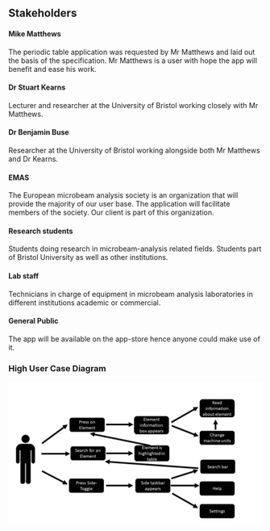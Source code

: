 
## Stakeholders

#### Mike Matthews
The periodic table application was requested by Mr Matthews and laid out the basis of the specification. Mr Matthews is a user with hope the app will benefit and ease his work.

#### Dr Stuart Kearns
Lecturer and researcher at the University of Bristol working closely with Mr Matthews.

#### Dr Benjamin Buse
Researcher at the University of Bristol working alongside both Mr Matthews and Dr Kearns.

#### EMAS
The European microbeam analysis society is an organization that will provide the majority of our user base. The application will facilitate members of the society. Our client is part of this organization.


#### Research students
 Students doing research in microbeam-analysis related fields. Students part of Bristol University as well as other institutions.

#### Lab staff
Technicians in charge of equipment in microbeam analysis laboratories in different institutions academic or commercial.

#### General Public
The app will be available on the app-store hence anyone could make use of it.

### High User Case Diagram

![usercase](images/usercase.png "usercase")
